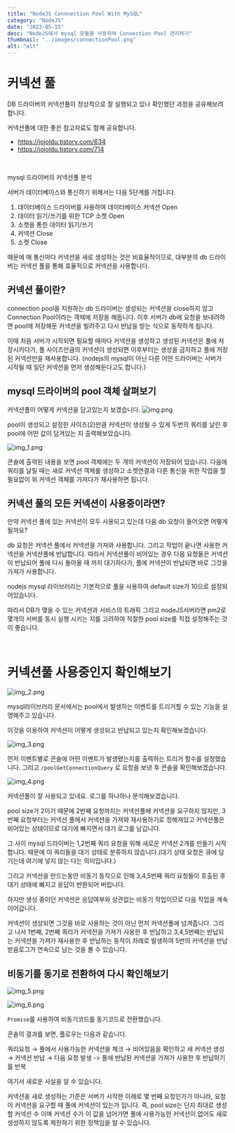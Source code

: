 ```yaml
---
title: "NodeJS Connnection Pool With MySQL"
category: "NodeJS"
date: "2023-05-15"
desc: "NodeJS에서 mysql 모듈을 사용하여 Connection Pool 관리하기"
thumbnail: "../images/connectionPool.png"
alt: "alt"
---
```


[//]: # "11"

# 커넥션 풀

DB 드라이버의 커넥션풀이 정상적으로 잘 실행되고 있나 확인했던 과정을 공유해보려 합니다.

커넥션풀에 대한 좋은 참고자료도 함께 공유합니다.

- https://jojoldu.tistory.com/634
- https://jojoldu.tistory.com/714

<br>

mysql 드라이버의 커넥션풀 분석

서버가 데이터베이스와 통신하기 위해서는 다음 5단계를 거칩니다.

1. 데이터베이스 드라이버를 사용하여 데이터베이스 커넥션 Open
2. 데이터 읽기/쓰기를 위한 TCP 소켓 Open
3. 소켓을 통한 데이터 읽기/쓰기
4. 커넥션 Close
5. 소켓 Close

때문에 매 통신마다 커넥션을 새로 생성하는 것은 비효율적이므로, 대부분의 db 드라이버는 커넥션 풀을 통해 효율적으로 커넥션을 사용합니다.

## 커넥션 풀이란?

connection pool을 지원하는 db 드라이버는 생성되는 커넥션을 close하지 않고 Connection Pool이라는 객체에 저장을 해둡니다.
이후 서버가 db에 요청을 보내려하면 pool에 저장해둔 커넥션을 빌려주고 다시 반납을 받는 식으로 동작하게 됩니다.

이때 처음 서버가 시작되면 필요할 때마다 커넥션을 생성하고 생성된 커넥션은 풀에 저장시키다가, 풀 사이즈만큼의 커넥션이 생성되면 이후부터는 생성을 금지하고 풀에 저장된 커넥션만을 재사용합니다. (nodejs의 mysql이 아닌 다른 어떤 드라이버는 서버가 시작될 때 일단 커넥션을 먼저 생성해둔다고도 합니다.)

## mysql 드라이버의 pool 객체 살펴보기

커넥션풀이 어떻게 커넥션을 담고있는지 보겠습니다.
![img.png](../images/connectionPool/img.png)

pool이 생성되고 설정한 사이즈(2)만큼 커넥션이 생성될 수 있게 두번의 쿼리를 날린 후 pool에 어떤 값이 담겨있는 지 출력해보았습니다.

![img_1.png](../images/connectionPool/img_1.png)

콘솔에 출력된 내용을 보면 pool 객체에는 두 개의 커넥션이 저장되어 있습니다.
다음에 쿼리를 날릴 때는 새로 커넥션 객체를 생성하고 소켓연결과 다른 통신을 위한 작업을 할 필요없이 위 커넥션 객체를 가져다가 재사용하면 됩니다.

## 커넥션 풀의 모든 커넥션이 사용중이라면?

만약 커넥션 풀에 있는 커넥션이 모두 사용되고 있는데 다음 db 요청이 들어오면 어떻게 될까요?

db 요청은 커넥션 풀에서 커넥션을 가져와 사용합니다. 그리고 작업이 끝나면 사용한 커넥션을 커넥션풀에 반납합니다. 따라서 커넥션풀이 비어있는 경우 다음 요청들은 커넥션이 반납되어 풀에 다시 돌아올 때 까지 대기하다가, 풀에 커넥션이 반납되면 바로 그것을 가져가 사용합니다.

nodejs mysql 라이브러리는 기본적으로 풀을 사용하여 default size가 10으로 설정되어있습니다.

따라서 DB가 맺을 수 있는 커넥션과 서비스의 트래픽 그리고 nodeJS서버라면 pm2로 몇개의 서버를 동시 실행 시키는 지를 고려하여 적절한 pool size를 직접 설정해주는 것이 좋습니다.

<br>

# 커넥션풀 사용중인지 확인해보기

![img_2.png](../images/connectionPool/img_2.png)

mysql라이브러리 문서에서는 pool에서 발생하는 이벤트를 트리거할 수 있는 기능을 설명해주고 있습니다.

이것을 이용하여 커넥션이 어떻게 생성되고 반납되고 있는지 확인해보겠습니다.

![img_3.png](../images/connectionPool/img_3.png)

먼저 이벤트별로 콘솔에 어떤 이벤트가 발생됐는지를 출력하는 트리거 함수를 설정했습니다.
그리고 `/poolGetConnectionQuery` 로 요청을 보낸 후 콘솔을 확인해보겠습니다.

![img_4.png](../images/connectionPool/img_4.png)

커넥션풀이 잘 사용되고 있네요.
로그를 하나하나 분석해보겠습니다.

pool size가 2이기 때문에 2번째 요청까지는 커넥션풀에 커넥션을 요구하지 않지만, 3번째 요청부터는 커넥션 풀에서 커넥션을 가져와 재사용하기로 정해져있고 커넥션풀은 비어있는 상태이므로 대기에 빠지면서 대기 로그를 남깁니다.

그 사이 mysql 드라이버는 1,2번째 쿼리 요청을 위해 새로운 커넥션 2개를 만들기 시작합니다. 때문에 이 쿼리들을 대기 상태로 분류하지 않습니다.(대기 상태 요청은 큐에 담기는데 여기에 넣지 않는 다는 의미입니다.)

그리고 커넥션을 만드는동안 비동기 동작으로 인해 3,4,5번째 쿼리 요청들이 호출된 후 대기 상태에 빠지고 응답이 반환되어 버립니다.

하지만 생성 중이던 커넥션은 응답여부와 상관없는 비동기 작업이므로 다음 작업을 계속 이어갑니다.

커넥션이 생성되면 그것을 바로 사용하는 것이 아닌 먼저 커넥션풀에 넘겨줍니다.
그리고 나서 1번째, 2번째 쿼리가 커넥션을 가져가 사용한 후 반납하고 3,4,5번째는 반납되는 커넥션을 가져가 재사용한 후 반납하는 동작이 차례로 발생하여 5번의 커넥션을 반납받음로그가 연속으로 남는 것을 볼 수 있습니다.

## 비동기를 동기로 전환하여 다시 확인해보기

![img_5.png](../images/connectionPool/img_5.png)

![img_6.png](../images/connectionPool/img_6.png)

`Promise`를 사용하여 비동기코드를 동기코드로 전환했습니다.

콘솔의 결과를 보면, 플로우는 다음과 같습니다.

쿼리요청 → 풀에서 사용가능한 커넥션을 체크 → 비어있음을 확인하고 새 커넥션 생성 → 커넥션 반납 → 다음 요청 발생 -> 풀에 반납된 커넥션을 가져가 사용한 후 반납하기를 반복

여기서 새로운 사실을 알 수 있습니다.

커넥션을 새로 생성하는 기준은 서버가 시작한 이래로 몇 번째 요청인가가 아니라, 요청이 커넥션을 요구할 때 풀에 커넥션이 있는가 입니다.
즉, pool size는 단지 최대로 생성할 커넥션 수 이며 커넥션 수가 이 값을 넘어가면 풀에 사용가능한 커넥션이 없어도 새로 생성하지 않도록 제한하기 위한 정책임을 알 수 있습니다.
